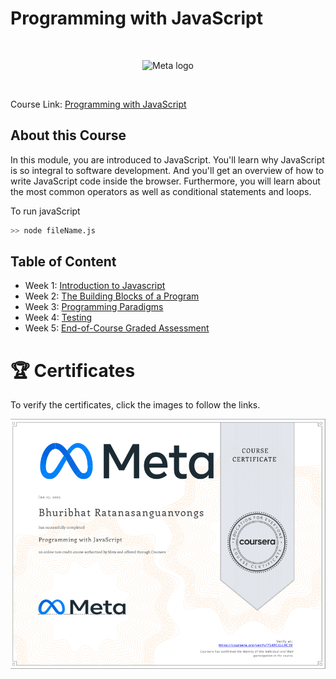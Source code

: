 # Programming with JavaScript

<br>

<p align="center">
    <img src="https://cdn.worldvectorlogo.com/logos/meta-1.svg" title="Meta logo" 
    alt="Meta logo" height="200"/>
</p>

<br>

Course Link: [Programming with JavaScript](https://www.coursera.org/learn/programming-with-javascript?specialization=meta-front-end-developer)


## About this Course

In this module, you are introduced to JavaScript. You'll learn why JavaScript is so integral to software development. And you'll get an overview of how to write JavaScript code inside the browser. Furthermore, you will learn about the most common operators as well as conditional statements and loops.

To run javaScript

```bash
>> node fileName.js
```

## Table of Content

- Week 1: [Introduction to Javascript](https://github.com/Bhuribhat/Meta-Front-End-Developer/tree/main/2.%20Programming%20with%20JavaScript/Week%201%20-%20Introduction%20to%20Javascript)
- Week 2: [The Building Blocks of a Program](https://github.com/Bhuribhat/Meta-Front-End-Developer/tree/main/2.%20Programming%20with%20JavaScript/Week%202%20-%20The%20Building%20Blocks%20of%20a%20Program)
- Week 3: [Programming Paradigms](https://github.com/Bhuribhat/Meta-Front-End-Developer/tree/main/2.%20Programming%20with%20JavaScript/Week%203%20-%20Programming%20Paradigms)
- Week 4: [Testing](https://github.com/Bhuribhat/Meta-Front-End-Developer/tree/main/2.%20Programming%20with%20JavaScript/Week%204%20-%20Testing)
- Week 5: [End-of-Course Graded Assessment](https://github.com/Bhuribhat/Meta-Front-End-Developer/tree/main/2.%20Programming%20with%20JavaScript/Week%205%20-%20End-of-Course%20Graded%20Assessment)


# 🏆 Certificates 
To verify the certificates, click the images to follow the links.

<p align="middle">
  <a href="https://coursera.org/share/8823d6d1b27cdf6c7f46cac670156e27"><img src="./Images/Certificate.png" height="400"></a>
